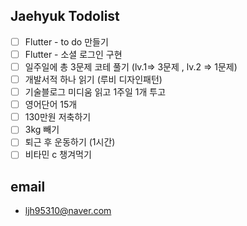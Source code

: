 ## Jaehyuk Todolist

- [ ] Flutter - to do 만들기
- [ ] Flutter - 소셜 로그인 구현
- [ ] 일주일에 총 3문제 코테 풀기 (lv.1=> 3문제 , lv.2 => 1문제)
- [ ] 개발서적 하나 읽기 (루비 디자인패턴)
- [ ] 기술블로그 미디움 읽고 1주일 1개 투고
- [ ] 영어단어 15개
- [ ] 130만원 저축하기
- [ ] 3kg 빼기
- [ ] 퇴근 후 운동하기 (1시간)
- [ ] 비타민 c 챙겨먹기

## email

- ljh95310@naver.com
